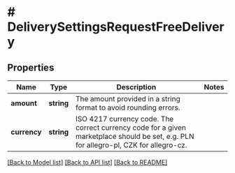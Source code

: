 # # DeliverySettingsRequestFreeDelivery

## Properties

Name | Type | Description | Notes
------------ | ------------- | ------------- | -------------
**amount** | **string** | The amount provided in a string format to avoid rounding errors. |
**currency** | **string** | ISO 4217 currency code. The correct currency code for a given marketplace should be set, e.g. PLN for allegro-pl, CZK for allegro-cz. |

[[Back to Model list]](../../README.md#models) [[Back to API list]](../../README.md#endpoints) [[Back to README]](../../README.md)
